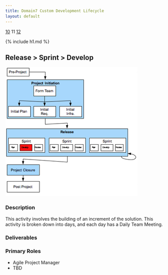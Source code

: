 ```yaml
---
title: Domain7 Custom Development Lifecycle
layout: default
---
```


[10](10.html) 11 [12](12.html)

{% include h1.md %}

## Release > Sprint > Develop

![Figure ](../images/lifecycle/11.png)

### Description

This activity involves the building of an increment of the solution.  This activity is broken down into days, and each day has a Daily Team Meeting.

### Deliverables


### Primary Roles 

* Agile Project Manager
* TBD

